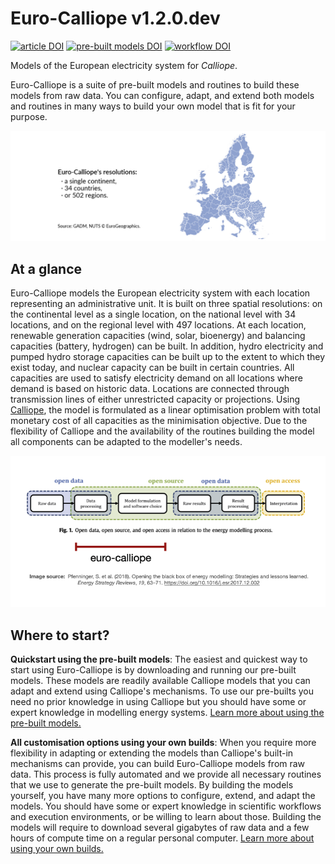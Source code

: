# Euro-Calliope v1.2.0.dev

[![article DOI](https://img.shields.io/badge/article-10.1016/j.joule.2020.07.018-blue)](https://doi.org/10.1016/j.joule.2020.07.018)
[![pre-built models DOI](https://img.shields.io/badge/prebuilts-10.5281%2Fzenodo.3949552-blue)](https://doi.org/10.5281/zenodo.3949552)
[![workflow DOI](https://img.shields.io/badge/workflow-10.5281/zenodo.3949793-blue)](https://doi.org/10.5281/zenodo.3949793)

Models of the European electricity system for _Calliope_.

Euro-Calliope is a suite of pre-built models and routines to build these models from raw data.
You can configure, adapt, and extend both models and routines in many ways to build your own model that is fit for your purpose.

![Spatial scope and resolutions of Euro-Calliope.](./img/spatial-scope-and-resolutions.png)

## At a glance

Euro-Calliope models the European electricity system with each location representing an administrative unit.
It is built on three spatial resolutions: on the continental level as a single location, on the national level with 34 locations, and on the regional level with 497 locations.
At each location, renewable generation capacities (wind, solar, bioenergy) and balancing capacities (battery, hydrogen) can be built.
In addition, hydro electricity and pumped hydro storage capacities can be built up to the extent to which they exist today, and nuclear capacity can be built in certain countries.
All capacities are used to satisfy electricity demand on all locations where demand is based on historic data.
Locations are connected through transmission lines of either unrestricted capacity or projections.
Using [Calliope](https://www.callio.pe), the model is formulated as a linear optimisation problem with total monetary cost of all capacities as the minimisation objective.
Due to the flexibility of Calliope and the availability of the routines building the model all components can be adapted to the modeller's needs.

![Euro-Calliope within the energy system modelling process.](./img/ec-in-modelling-process.png)

## Where to start?

**Quickstart using the pre-built models**:
The easiest and quickest way to start using Euro-Calliope is by downloading and running our pre-built models.
These models are readily available Calliope models that you can adapt and extend using Calliope's mechanisms.
To use our pre-builts you need no prior knowledge in using Calliope but you should have some or expert knowledge in modelling energy systems.
[Learn more about using the pre-built models.](./model/pre-built.md)

**All customisation options using your own builds**:
When you require more flexibility in adapting or extending the models than Calliope's built-in mechanisms can provide, you can build Euro-Calliope models from raw data.
This process is fully automated and we provide all necessary routines that we use to generate the pre-built models.
By building the models yourself, you have many more options to configure, extend, and adapt the models.
You should have some or expert knowledge in scientific workflows and execution environments, or be willing to learn about those.
Building the models will require to download several gigabytes of raw data and a few hours of compute time on a regular personal computer.
[Learn more about using your own builds.](./workflow/build.md)
